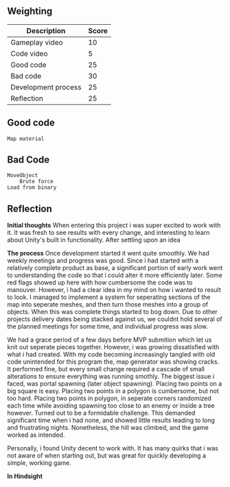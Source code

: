 ## Weighting
|Description        |Score|
|-------------------|-----|
|Gameplay video     |10   |
|Code video         |5    |
|Good code          |25   |
|Bad code           |30   |
|Development process|25   |
|Reflection         |25   |

## Good code
	Map material

## Bad Code

	MoveObject
		Brute force
	Load from binary

## Reflection
**Initial thoughts**
When entering this project i was super excited to work with it. It was fresh to see results with every change, and interesting to learn about Unity's built in functionality. After settling upon an idea

**The process**
Once development started it went quite smoothly. We had weekly meetings and progress was good. Since i had started with a relatively complete product as base, a significant portion of early work went to understanding the code so that i could alter it more efficiently later. Some red flags showed up here with how cumbersome the code was to manouver. However, i had a clear idea in my mind on how i wanted to result to look. I managed to implement a system for seperating sections of the map into seperate meshes, and then turn those meshes into a group of objects. When this was complete things started to bog down. Due to other projects delivery dates being stacked against us, we couldnt hold several of the planned meetings for some time, and individual progress was slow. 

We had a grace period of a few days before MVP submition which let us knit out seperate pieces together. However, i was growing dissatisfied with what i had created. With my code becoming increasingly tangled with old code unintended for this program the, map generator was showing cracks. It performed fine, but every small change required a cascade of small alterations to ensure everything was running smothly. The biggest issue i faced, was portal spawning (later object spawning). Placing two points on a big square is easy. Placing two points in a polygon is cumbersome, but not too hard. Placing two points in polygon, in seperate corners randomized each time while avoiding spawning too close to an enemy or inside a tree however. Turned out to be a formidable challenge. This demanded significant time when i had none, and showed little results leading to long and frustrating nights. Nonetheless, the hill was climbed, and the game worked as intended. 

Personally, i found Unity decent to work with. It has many quirks that i was not aware of when starting out, but was great for quickly developing a simple, working game. 

**In Hindsight**
